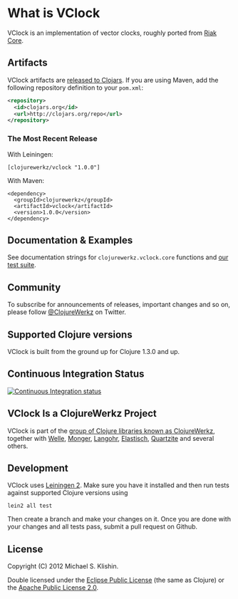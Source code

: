 # What is VClock

VClock is an implementation of vector clocks, roughly ported from [Riak Core](https://github.com/basho/riak_core/blob/master/src/vclock.erl).



## Artifacts

VClock artifacts are [released to Clojars](https://clojars.org/clojurewerkz/vclock). If you are using Maven, add the following repository
definition to your `pom.xml`:

``` xml
<repository>
  <id>clojars.org</id>
  <url>http://clojars.org/repo</url>
</repository>
```


### The Most Recent Release

With Leiningen:

    [clojurewerkz/vclock "1.0.0"]


With Maven:

    <dependency>
      <groupId>clojurewerkz</groupId>
      <artifactId>vclock</artifactId>
      <version>1.0.0</version>
    </dependency>



## Documentation & Examples

See documentation strings for `clojurewerkz.vclock.core` functions and [our test suite](https://github.com/michaelklishin/vclock/blob/master/test/clojurewerkz/vclock/core_test.clj).


## Community

To subscribe for announcements of releases, important changes and so on, please follow [@ClojureWerkz](https://twitter.com/#!/clojurewerkz) on Twitter.


## Supported Clojure versions

VClock is built from the ground up for Clojure 1.3.0 and up.


## Continuous Integration Status

[![Continuous Integration status](https://secure.travis-ci.org/michaelklishin/vclock.png)](http://travis-ci.org/michaelklishin/vclock)



## VClock Is a ClojureWerkz Project

VClock is part of the [group of Clojure libraries known as ClojureWerkz](http://clojurewerkz.org), together with
[Welle](http://clojureriak.info), [Monger](http://clojuremongodb.info), [Langohr](https://github.com/michaelklishin/langohr), [Elastisch](https://github.com/clojurewerkz/elastisch), [Quartzite](https://github.com/michaelklishin/quartzite) and several others.


## Development

VClock uses [Leiningen 2](https://github.com/technomancy/leiningen/blob/master/doc/TUTORIAL.md). Make sure you have it installed and then run tests against
supported Clojure versions using

    lein2 all test

Then create a branch and make your changes on it. Once you are done with your changes and all tests pass, submit a pull request
on Github.



## License

Copyright (C) 2012 Michael S. Klishin.

Double licensed under the [Eclipse Public License](http://www.eclipse.org/legal/epl-v10.html) (the same as Clojure) or the [Apache Public License 2.0](http://www.apache.org/licenses/LICENSE-2.0.html).
